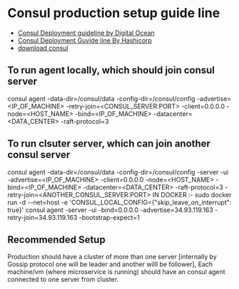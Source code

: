 # Consul production setup guide line
 - [Consul Deployment guideline by Digital Ocean](https://www.digitalocean.com/community/tutorials/how-to-configure-consul-in-a-production-environment-on-ubuntu-14-04)
 - [Consul Deployment Guyide line By Hashicorp](https://learn.hashicorp.com/consul/datacenter-deploy/deployment-guide)
 - [download consul](https://www.consul.io/downloads)

## To run agent locally, which should join consul server 
consul agent -data-dir=/consul/data -config-dir=/consul/config -advertise=<IP_OF_MACHINE> -retry-join=<CONSUL_SERVER:PORT> -client=0.0.0.0 -node=<HOST_NAME> -bind=<IP_OF_MACHINE> -datacenter=<DATA_CENTER> -raft-protocol=3

## To run clsuter server, which can join another consul server 
consul agent -data-dir=/consul/data -config-dir=/consul/config -server -ui -advertise=<IP_OF_MACHINE> -client=0.0.0.0 -node=<HOST_NAME> -bind=<IP_OF_MACHINE> -datacenter=<DATA_CENTER> -raft-protocol=3 -retry-join=<ANOTHER_CONSUL_SERVER:PORT>
IN DOCKER :-  sudo docker run -d --net=host -e 'CONSUL_LOCAL_CONFIG={"skip_leave_on_interrupt": true}' consul agent -server -ui -bind=0.0.0.0 -advertise=34.93.119.163
 -retry-join=34.93.119.163 -bootstrap-expect=1


## Recommended  Setup
Production should have a cluster of more than one server [internally by Gossip protocol one will be leader and another willl be follower], Each machine/vm (where  microservice is running) should have an consul agent connected to one server from cluster.
